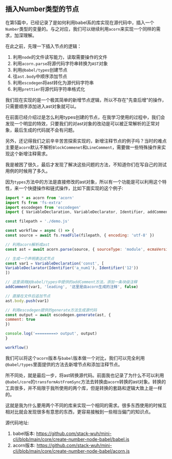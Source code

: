## 插入Number类型的节点



在第5篇中，已经记录了是如何利用babel系的库实现在源代码中，插入一个`Number`类型的变量的。与之对应，我们可以继续利用`acorn`来实现一个同样的需求，加深理解。

在此之前，先理一下插入节点的逻辑：

1. 利用`node`的文件读写能力，读取需要操作的文件
2. 利用`acorn.parse`将源代码字符串转换为`AST`对象
3. 利用`@babel/types`创建节点
4. 往`ast.body`中顺序添加节点
5. 利用`escodegen`将ast转化为源代码字符串
6. 利用`prettier`将源代码字符串格式化

我们现在实现的是一个极其简单的新增节点逻辑，所以不存在"先查后增"的操作，只需要顺序添加进入ast对象就可以。

在前面已经介绍过是怎么利用types创建的节点，在我学习使用的过程中，我们会发现一个明显的特效，只要我们的对ast对象的改动是可以被正常解析的正常对象，最后生成的代码就不会有问题。

另外，还记得我们之前辛辛苦苦探索实现的，新增注释节点的例子吗？当时的难点主要是`acorn`默认不解析`BlockCommenet`和`LineComment`，需要做一些特殊操作来实现这个新增注释需求。

我是被困了很久，最后才发现了解决这些问题的方法，不知道你们在写自己的测试用例的时候用了多久。

因为`types`方法中的方法是直接修改的ast对象，所以有一个功能是可以利用这个特性，来一个快捷操作和链式操作，比如下面实现的这个例子:

```javascript
import * as acorn from 'acorn'
import fs from 'fs-extra'
import escodegen from 'escodegen'
import { VariableDeclaration, VariableDeclarator, Identifier, addComment } from '@babel/types'

const filepath = './demo.js'

const workflow = async () => {
const source = await fs.readFile(filepath, { encoding: 'utf-8' })

// 利用acorn解析成ast
const ast = await acorn.parse(source, { sourceType: 'module', ecmaVersion: 2021 })

// 生成一个声明表达式节点
const var1 = VariableDeclaration('const', [
VariableDeclarator(Identifier('a_num1'), Identifier('12'))
])

// 这里调用@@babel/types中提供的addComment方法，添加一条块级注释
addComment(var1, 'leading', '这里是由acorn生成的注释', false)

// 直接在文件后追加节点
ast.body.push(var1)

// 利用escodegen提供的generate方法生成源代码
const output = await escodegen.generate(ast, {
comment: true
})

console.log('=========> output', output)
}

workflow()
```



我们可以将这个`acorn`版本与`babel`版本做一个对比，我们可以完全利用`@babel/types`里面提供的方法去新增节点和添加注释节点。

所不同处，就是最后一步，将ast转换源代码。前面我也记录了为什么不可以利用`@babel/core`的`transformAstFromSync`方法去转换由`acorn`转换的ast对象。转换的工具很多，并不局限于我所使用的两个库，但是转换的套路和逻辑大致上是一样的。

这就是我为什么要用两个不同的库来实现一个相同的需求。很多东西使用的时候互相对比就会发现很多有意思的东西，更容易接触到一些相当偏门的知识点。



源代码地址:

1. babel版本: https://github.com/stack-wuh/mini-cli/blob/main/core/create-number-node-babel/babel.js
2. acorn版本: https://github.com/stack-wuh/mini-cli/blob/main/core/create-number-node-babel/acorn.js